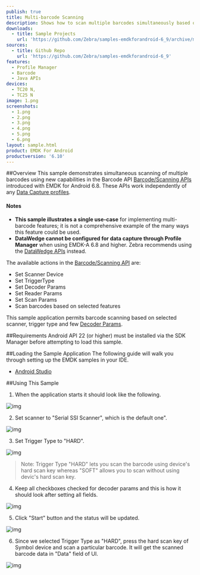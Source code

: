 ```yaml
---
publish: true
title: Multi-barcode Scanning
description: Shows how to scan multiple barcodes simultaneously based on selected scanner device, trigger type and a few decoder parameters.
downloads:
  - title: Sample Projects
    url: 'https://github.com/Zebra/samples-emdkforandroid-6_9/archive/master.zip'
sources:
  - title: Github Repo
    url: 'https://github.com/Zebra/samples-emdkforandroid-6_9'
features:
  - Profile Manager
  - Barcode
  - Java APIs
devices:
  - TC20 N,
  - TC25 N
image: 1.png
screenshots:
  - 1.png
  - 2.png
  - 3.png
  - 4.png
  - 5.png
  - 6.png
layout: sample.html
product: EMDK For Android
productversion: '6.10'
---
```


##Overview
This sample demonstrates simultaneous scanning of multiple barcodes using new capabilities in the Barcode API [Barcode/Scanning APIs](/emdk-for-android/6-10/api) introduced with EMDK for Android 6.8. These APIs work independently of any [Data Capture profiles](/emdk-for-android/6-10/mx/data-capture/barcode).  

#### Notes

* **This sample illustrates a single use-case** for implementing multi-barcode features; it is not a comprehensive example of the many ways this feature could be used. 
* **DataWedge cannot be configured for data capture through Profile Manager** when using EMDK-A 6.8 and higher. Zebra recommends using the [DataWedge APIs](/datawedge/latest/guide/api/) instead.

The available actions in the [Barcode/Scanning API](/emdk-for-android/6-10/api) are:

* Set Scanner Device  
* Set TriggerType
* Set Decoder Params
* Set Reader Params
* Set Scan Params
* Scan barcodes based on selected features   

  
<!-- 12/18/18- these links are no longer valid:
* Set [Scanner Device](/emdk-for-android/6-10/api/barcode/BarcodeManager-DeviceIdentifier/)  
* Set [TriggerType](/emdk-for-android/6-10/api/barcode/Scanner)
* Set [Decoder Params](/emdk-for-android/6-10/api/barcode/ScannerConfig-DecoderParams)
* Set [Reader Params](/emdk-for-android/6-10/api/barcode/ScannerConfig-ReaderParams)
* Set [Scan Params](/emdk-for-android/6-10/api/barcode/ScannerConfig-ScanParams)
* Scan barcodes based on selected features   

 -->

 This sample application permits barcode scanning based on selected scanner, trigger type and few [Decoder Params](/emdk-for-android/6-10/api/barcode/ScannerConfig-DecoderParams).


##Requirements
Android API 22 (or higher) must be installed via the SDK Manager before attempting to load this sample.

##Loading the Sample Application
The following guide will walk you through setting up the EMDK samples in your IDE.

* [Android Studio](/emdk-for-android/6-10/guide/emdksamples_androidstudio)


##Using This Sample
1. When the application starts it should look like the following.
  
  ![img](barcode_1.png)
  
2. Set scanner to "Serial SSI Scanner", which is the default one". 

  ![img](../../images/samples/barcode_2.png)

3. Set Trigger Type to "HARD".

  ![img](barcode_3.png)

  > Note: Trigger Type "HARD" lets you scan the barcode using device's hard scan key whereas "SOFT" allows you to scan without using devic's hard scan key.

4. Keep all checkboxes checked for decoder params and this is how it should look after setting all fields.
    
  ![img](barcode_4.png)    

5. Click "Start" button and the status will be updated.

  ![img](../../images/samples/barcode_5.png) 
 
6. Since we selected Trigger Type as "HARD", press the hard scan key of Symbol device and scan a particular barcode. It will get the scanned barcode data in "Data" field of UI.
   
  ![img](barcode_6.png)  
  






















